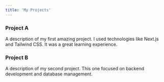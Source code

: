 ```yaml
---
title: 'My Projects'
---
```


### Project A
A description of my first amazing project. I used technologies like Next.js and Tailwind CSS. It was a great learning experience.

### Project B
A description of my second project. This one focused on backend development and database management.